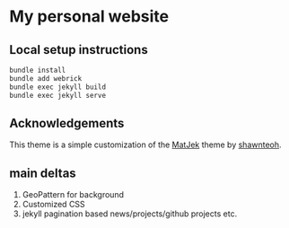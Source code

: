# My personal website

## Local setup instructions

```bash
bundle install
bundle add webrick
bundle exec jekyll build
bundle exec jekyll serve
```

## Acknowledgements

This theme is a simple customization of the [MatJek](https://shawnteoh.github.io/matjek/) theme by [shawnteoh](https://shawnteoh.github.io/).

## main deltas

1) GeoPattern for background
2) Customized CSS
3) jekyll pagination based news/projects/github projects etc.
